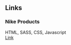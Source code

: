 ## Links

### Nike Products
HTML, SASS, CSS, Javascript
<br>[Link](https://leafy-churros-942f6a.netlify.app/nike%20product/)
